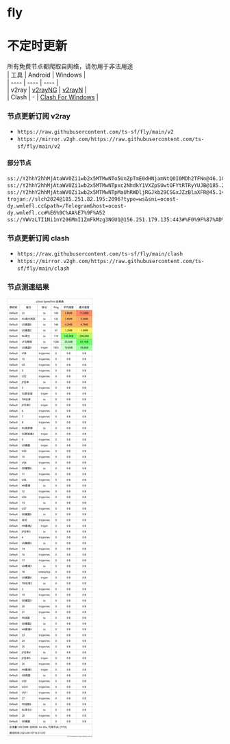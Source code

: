 # fly
# 不定时更新
所有免费节点都爬取自网络，请勿用于非法用途  
|  工具  | Android  | Windows  |  
|  ----  | ----   | ----  |  
| v2ray  | [v2rayNG](https://github.com/2dust/v2rayNG/releases) | [v2rayN](https://github.com/2dust/v2rayN/releases) |  
| Clash  | - | [Clash For Windows](https://github.com/2dust/clashN/releases) | 
  
### 节点更新订阅  v2ray
- `https://raw.githubusercontent.com/ts-sf/fly/main/v2`  
- `https://mirror.v2gh.com/https://raw.githubusercontent.com/ts-sf/fly/main/v2`  

#### 部分节点  
``` 
ss://Y2hhY2hhMjAtaWV0Zi1wb2x5MTMwNTo5UnZpTmE0dHNjamNtQ0I0MDh2TFNn@46.101.245.131:44354#%F0%9F%87%A9%F0%9F%87%AADE%E5%BE%B7%E5%9B%BD
ss://Y2hhY2hhMjAtaWV0Zi1wb2x5MTMwNTpxc2NhdkY1VXZpSUwtOFYtRTRyYUJB@185.245.107.61:2222#%F0%9F%87%A9%F0%9F%87%AADE%E5%BE%B7%E5%9B%BD2
ss://Y2hhY2hhMjAtaWV0Zi1wb2x5MTMwNTpMaUhRWDljRGJkb29CSGxJZzBlaXFR@45.144.54.33:34803#%F0%9F%87%A9%F0%9F%87%AADE%E5%BE%B7%E5%9B%BD3
trojan://slch2024@185.251.82.195:2096?type=ws&sni=ocost-dy.wmlefl.cc&path=/Telegram&host=ocost-dy.wmlefl.cc#%E6%9C%AA%E7%9F%A52
ss://YWVzLTI1Ni1nY206MmI1ZmFkMzg3NGU1@156.251.179.135:443#%F0%9F%87%AD%F0%9F%87%B0HK%E9%A6%99%E6%B8%AF
```
### 节点更新订阅  clash
- `https://raw.githubusercontent.com/ts-sf/fly/main/clash`  
- `https://mirror.v2gh.com/https://raw.githubusercontent.com/ts-sf/fly/main/clash`  

### 节点测速结果
![image](traffic.png)
